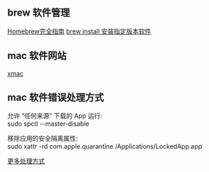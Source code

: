 ## brew 软件管理

[Homebrew完全指南](https://zhuanlan.zhihu.com/p/607620531)
[brew install 安装指定版本软件](https://makeoptim.com/tool/brew-install-specific-version/)

## mac 软件网站

[xmac](https://xmac.app)


## mac 软件错误处理方式

允许 “任何来源” 下载的 App 运行:  
sudo spctl --master-disable

移除应用的安全隔离属性:  
sudo xattr -rd com.apple.quarantine /Applications/LockedApp.app

[更多处理方式](https://sysin.org/blog/macos-if-crashes-when-opening/)

